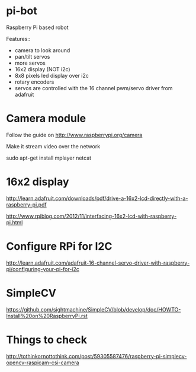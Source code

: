 pi-bot
======

Raspberry Pi based robot

Features::

- camera to look around
- pan/tilt servos
- more servos
- 16x2 display (NOT i2c)
- 8x8 pixels led display over i2c
- rotary encoders
- servos are controlled with the 16 channel pwm/servo driver from adafruit


Camera module
=============

Follow the guide on http://www.raspberrypi.org/camera

Make it stream video over the network

sudo apt-get install mplayer netcat


16x2 display
============

http://learn.adafruit.com/downloads/pdf/drive-a-16x2-lcd-directly-with-a-raspberry-pi.pdf

http://www.rpiblog.com/2012/11/interfacing-16x2-lcd-with-raspberry-pi.html


Configure RPi for I2C
=====================

http://learn.adafruit.com/adafruit-16-channel-servo-driver-with-raspberry-pi/configuring-your-pi-for-i2c



SimpleCV
========

https://github.com/sightmachine/SimpleCV/blob/develop/doc/HOWTO-Install%20on%20RaspberryPi.rst


Things to check
===============



http://tothinkornottothink.com/post/59305587476/raspberry-pi-simplecv-opencv-raspicam-csi-camera